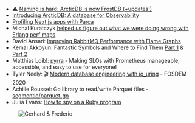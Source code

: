 - ⚠️ [Naming is hard: ArcticDB is now FrostDB (+updates!)](https://www.polarsignals.com/blog/posts/2022/06/16/arcticdb-is-now-frostdb/)
- [Introducing ArcticDB: A database for Observability](https://www.polarsignals.com/blog/posts/2022/05/04/introducing-arcticdb/)
- [Profiling Next.js apps with Parca](https://www.polarsignals.com/blog/posts/2022/03/02/profiling-nextjs-app-with-parca/)
- Michal Kuratczyk [helped us figure out what we were doing wrong with Erlang perf maps](https://github.com/parca-dev/parca-agent/issues/145)
- David Ansari: [Improving RabbitMQ Performance with Flame Graphs](https://blog.rabbitmq.com/posts/2022/05/flame-graphs/)
- Kemal Akkoyun: Fantastic Symbols and Where to Find Them [Part 1](https://www.polarsignals.com/blog/posts/2022/01/13/fantastic-symbols-and-where-to-find-them/) & [Part 2](https://www.polarsignals.com/blog/posts/2022/01/27/fantastic-symbols-and-where-to-find-them-part-2/)
- Matthias Loibl: [pyrra](https://github.com/pyrra-dev/pyrra) - Making SLOs with Prometheus manageable, accessible, and easy to use for everyone!
- Tyler Neely: 🎬 [Modern database engineering with io_uring](https://archive.fosdem.org/2020/schedule/event/rust_techniques_sled/) - FOSDEM 2020
- Achille Roussel: Go library to read/write Parquet files - [segmentio/parquet-go](https://github.com/segmentio/parquet-go)
- Julia Evans: [How to spy on a Ruby program](https://jvns.ca/blog/2016/06/12/a-weird-system-call-process-vm-readv/)

<figure class="richtext-figure richtext-figure--full">
  <img src="https://changelog-assets.s3.amazonaws.com/shipit/shipit-57--frederic-branczyk.jpg" alt="Gerhard & Frederic" loading="lazy">
</figure>